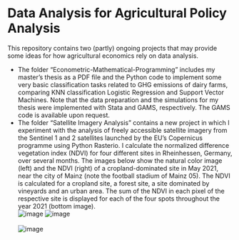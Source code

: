 # Data Analysis for Agricultural Policy Analysis
This repository contains two (partly) ongoing projects that may provide some ideas for how agricultural economics rely on data analysis. <br> 
  * The folder “Econometric-Mathematical-Programming” includes my master’s thesis as a PDF file and the Python code to implement some very basic classification tasks related to GHG emissions of dairy farms, comparing KNN classification Logistic Regression and Support Vector Machines. Note that the data preparation and the simulations for my thesis were implemented with Stata and GAMS, respectively. The GAMS code is available upon request.  <br>
  * The folder “Satellite Imagery Analysis” contains a new project in which I experiment with the analysis of freely accessible satellite imagery from the Sentinel 1 and 2 satellites launched by the EU’s Copernicus programme using Python Rasterio. I calculate the normalized difference vegetation index (NDVI) for four different sites in Rheinhessen, Germany, over several months. The images below show the natural color image (left) and the NDVI (right) of a cropland-dominated site in May 2021, near the city of Mainz (note the football stadium of Mainz 05). The NDVI is calculated for a cropland site, a forest site, a site dominated by vineyards and an urban area. The sum of the NDVI in each pixel of the respective site is displayed for each of the four spots throughout the year 2021 (bottom image). <br> 
![image](https://user-images.githubusercontent.com/59195892/151000684-62fe774f-80ee-41ad-ac11-d184aa804f0e.png)
![image](https://user-images.githubusercontent.com/59195892/151000809-12ac07c0-1515-4230-a96d-7278fe8f985b.png) <br> <br>
![image](https://user-images.githubusercontent.com/59195892/151040326-e81bbb2e-70e6-498e-89f4-38b1f021fef1.png)
<br>
 <br>

<br>





